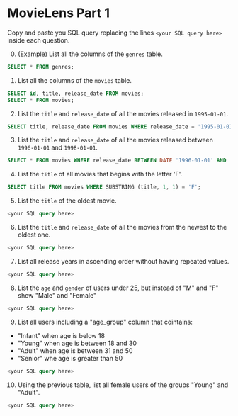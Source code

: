 # MovieLens Part 1

Copy and paste you SQL query replacing the lines `<your SQL query here>` inside each question.

0. (Example) List all the columns of the `genres` table.

```SQL
SELECT * FROM genres;
```

1. List all the columns of the `movies` table.

```SQL
SELECT id, title, release_date FROM movies;
SELECT * FROM movies;
```

2. List the `title` and `release_date` of all the movies released in `1995-01-01`.

```SQL
SELECT title, release_date FROM movies WHERE release_date = '1995-01-01';
```

3. List the `title` and `release_date` of all the movies released between `1996-01-01` and `1998-01-01`.

```SQL
SELECT * FROM movies WHERE release_date BETWEEN DATE '1996-01-01' AND '1998-01-01';
```

4. List the `title` of all movies that begins with the letter 'F'.

```SQL
SELECT title FROM movies WHERE SUBSTRING (title, 1, 1) = 'F';
```

5. List the `title` of the oldest movie.

```SQL
<your SQL query here>
```

6. List the `title` and `release_date` of all the movies from the newest to the oldest one.

```SQL
<your SQL query here>
```

7. List all release years in ascending order without having repeated values.

```SQL
<your SQL query here>
```

8. List the `age` and `gender` of users under 25, but instead of "M" and "F" show "Male" and "Female"

```SQL
<your SQL query here>
```

9. List all users including a "age_group" column that cointains:

- "Infant" when age is below 18
- "Young" when age is between 18 and 30
- "Adult" when age is between 31 and 50
- "Senior" whe age is greater than 50

```SQL
<your SQL query here>
```

10. Using the previous table, list all female users of the groups "Young" and "Adult".

```SQL
<your SQL query here>
```

